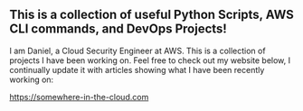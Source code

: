 ## This is a collection of useful Python Scripts, AWS CLI commands, and DevOps Projects!

I am Daniel, a Cloud Security Engineer at AWS. This is a collection of projects I have been working on. Feel free to check out my website below, I continually update it with articles showing what I have been recently working on:

https://somewhere-in-the-cloud.com
